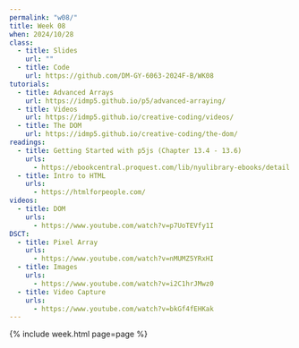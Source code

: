 ```yaml
---
permalink: "w08/"
title: Week 08
when: 2024/10/28
class:
  - title: Slides
    url: ""
  - title: Code
    url: https://github.com/DM-GY-6063-2024F-B/WK08
tutorials:
  - title: Advanced Arrays
    url: https://idmp5.github.io/p5/advanced-arraying/
  - title: Videos
    url: https://idmp5.github.io/creative-coding/videos/
  - title: The DOM
    url: https://idmp5.github.io/creative-coding/the-dom/
readings:
  - title: Getting Started with p5js (Chapter 13.4 - 13.6)
    urls:
      - https://ebookcentral.proquest.com/lib/nyulibrary-ebooks/detail.action?docID=4333728
  - title: Intro to HTML
    urls:
      - https://htmlforpeople.com/
videos:
  - title: DOM
    urls:
      - https://www.youtube.com/watch?v=p7UoTEVfy1I
DSCT:
  - title: Pixel Array
    urls:
      - https://www.youtube.com/watch?v=nMUMZ5YRxHI
  - title: Images
    urls:
      - https://www.youtube.com/watch?v=i2C1hrJMwz0
  - title: Video Capture
    urls:
      - https://www.youtube.com/watch?v=bkGf4fEHKak
---
```

{% include week.html page=page %}
